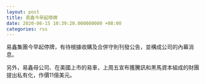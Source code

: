 ```yaml
---
layout: post
title: 易鑫今早起停牌
date: 2020-06-15 10:39:20.000000000 +08:00
categories: rss
---
```


易鑫集團今早起停牌，有待根據收購及合併守則刊發公告，並構成公司的內幕消息。

另外，易鑫母公司、在美國上市的易車，上周五宣布獲騰訊和黑馬資本組成的財團提出私有化，作價11億美元。
